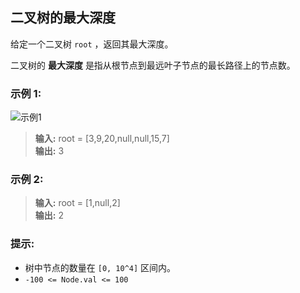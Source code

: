 ## 二叉树的最大深度

给定一个二叉树 `root` ，返回其最大深度。

二叉树的 **最大深度** 是指从根节点到最远叶子节点的最长路径上的节点数。

### 示例 1:

![示例1](https://assets.leetcode.com/uploads/2020/11/26/tmp-tree.jpg)
> **输入:** root = [3,9,20,null,null,15,7]              
> **输出:** 3

### 示例 2:

> **输入:** root = [1,null,2]                
> **输出:** 2

### 提示:

* 树中节点的数量在 `[0, 10^4]` 区间内。
* `-100 <= Node.val <= 100`